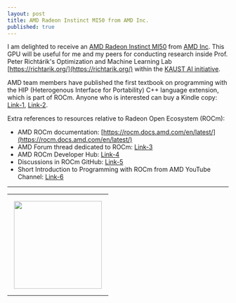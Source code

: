 ```yaml
---
layout: post
title: AMD Radeon Instinct MI50 from AMD Inc.
published: true
---
```


I am delighted to receive an [AMD Radeon Instinct MI50](https://www.amd.com/en/products/professional-graphics/instinct-mi50) from [AMD Inc](https://www.amd.com/en.html). This GPU will be useful for me and my peers for conducting research inside Prof. Peter Richtárik's Optimization and Machine Learning Lab [https://richtarik.org/](https://richtarik.org/) within the [KAUST AI initiative](https://cemse.kaust.edu.sa/ai/ai).

AMD team members have published the first textbook on programming with the HIP (Heterogenous Interface for Portability) C++ language extension, which is part of ROCm. Anyone who is interested can buy a Kindle copy: [Link-1](https://www.barnesandnoble.com/w/accelerated-computing-with-hip-yifan-sun/1142866934), [Link-2](https://www.amazon.co.jp/dp/B0BR8KSS7K).

Extra references to resources relative to Radeon Open Ecosystem (ROCm):

* AMD ROCm documentation: [https://rocm.docs.amd.com/en/latest/](https://rocm.docs.amd.com/en/latest/)
* AMD Forum thread dedicated to ROCm: [Link-3](https://community.amd.com/t5/rocm/ct-p/amd-rocm)
* AMD ROCm Developer Hub: [Link-4](https://www.amd.com/en/developer/rocm-hub.html)
* Discussions in ROCm GitHub: [Link-5](https://github.com/RadeonOpenCompute/ROCm/discussions)
* Short Introduction to Programming with ROCm from AMD YouTube Channel: [Link-6](https://www.youtube.com/playlist?list=PLx15eYqzJifehAxhWRD6T35GZwAqM9IK4)

---

<table>
<tr>
<td style="padding: 15px"> <img height="200px" src="https://burlachenkok.github.io/materials/amd-mi50-gpu.jpg"/> </td> 
</tr>
</table>
